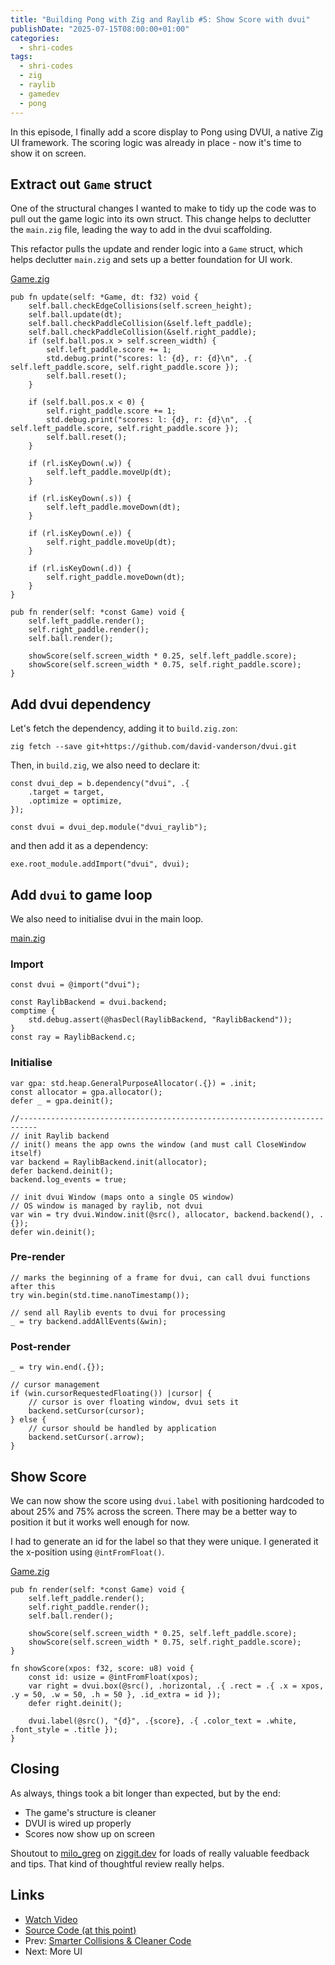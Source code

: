 ```yaml
---
title: "Building Pong with Zig and Raylib #5: Show Score with dvui"
publishDate: "2025-07-15T08:00:00+01:00"
categories:
  - shri-codes
tags:
  - shri-codes
  - zig
  - raylib
  - gamedev
  - pong
---
```


In this episode, I finally add a score display to Pong using DVUI, a native Zig
UI framework. The scoring logic was already in place - now it's time to show it
on screen.

## Extract out `Game` struct

One of the structural changes I wanted to make to tidy up the code was to pull
out the game logic into its own struct. This change helps to declutter the
`main.zig` file, leading the way to add in the dvui scaffolding.

This refactor pulls the update and render logic into a `Game` struct, which
helps declutter `main.zig` and sets up a better foundation for UI work.

[Game.zig](../../../../../games/pong/src/Game.zig)

```zig
pub fn update(self: *Game, dt: f32) void {
    self.ball.checkEdgeCollisions(self.screen_height);
    self.ball.update(dt);
    self.ball.checkPaddleCollision(&self.left_paddle);
    self.ball.checkPaddleCollision(&self.right_paddle);
    if (self.ball.pos.x > self.screen_width) {
        self.left_paddle.score += 1;
        std.debug.print("scores: l: {d}, r: {d}\n", .{ self.left_paddle.score, self.right_paddle.score });
        self.ball.reset();
    }

    if (self.ball.pos.x < 0) {
        self.right_paddle.score += 1;
        std.debug.print("scores: l: {d}, r: {d}\n", .{ self.left_paddle.score, self.right_paddle.score });
        self.ball.reset();
    }

    if (rl.isKeyDown(.w)) {
        self.left_paddle.moveUp(dt);
    }

    if (rl.isKeyDown(.s)) {
        self.left_paddle.moveDown(dt);
    }

    if (rl.isKeyDown(.e)) {
        self.right_paddle.moveUp(dt);
    }

    if (rl.isKeyDown(.d)) {
        self.right_paddle.moveDown(dt);
    }
}

pub fn render(self: *const Game) void {
    self.left_paddle.render();
    self.right_paddle.render();
    self.ball.render();

    showScore(self.screen_width * 0.25, self.left_paddle.score);
    showScore(self.screen_width * 0.75, self.right_paddle.score);
}

```

## Add dvui dependency

Let's fetch the dependency, adding it to `build.zig.zon`:

`zig fetch --save git+https://github.com/david-vanderson/dvui.git`

Then, in `build.zig`, we also need to declare it:

```zig
const dvui_dep = b.dependency("dvui", .{
    .target = target,
    .optimize = optimize,
});

const dvui = dvui_dep.module("dvui_raylib");
```

and then add it as a dependency:

```zig
exe.root_module.addImport("dvui", dvui);
```

## Add `dvui` to game loop

We also need to initialise dvui in the main loop.

[main.zig](../../../../../games/pong/src/main.zig)

### Import

```zig
const dvui = @import("dvui");

const RaylibBackend = dvui.backend;
comptime {
    std.debug.assert(@hasDecl(RaylibBackend, "RaylibBackend"));
}
const ray = RaylibBackend.c;
```

### Initialise

```zig
var gpa: std.heap.GeneralPurposeAllocator(.{}) = .init;
const allocator = gpa.allocator();
defer _ = gpa.deinit();

//--------------------------------------------------------------------------
// init Raylib backend
// init() means the app owns the window (and must call CloseWindow itself)
var backend = RaylibBackend.init(allocator);
defer backend.deinit();
backend.log_events = true;

// init dvui Window (maps onto a single OS window)
// OS window is managed by raylib, not dvui
var win = try dvui.Window.init(@src(), allocator, backend.backend(), .{});
defer win.deinit();
```

### Pre-render

```zig
// marks the beginning of a frame for dvui, can call dvui functions after this
try win.begin(std.time.nanoTimestamp());

// send all Raylib events to dvui for processing
_ = try backend.addAllEvents(&win);
```

### Post-render

```zig
_ = try win.end(.{});

// cursor management
if (win.cursorRequestedFloating()) |cursor| {
    // cursor is over floating window, dvui sets it
    backend.setCursor(cursor);
} else {
    // cursor should be handled by application
    backend.setCursor(.arrow);
}
```

## Show Score

We can now show the score using `dvui.label` with positioning hardcoded to about
25% and 75% across the screen. There may be a better way to position it but it
works well enough for now.

I had to generate an id for the label so that they were unique. I generated it
the x-position using `@intFromFloat()`.

[Game.zig](../../../../../games/pong/src/Game.zig)

```zig
pub fn render(self: *const Game) void {
    self.left_paddle.render();
    self.right_paddle.render();
    self.ball.render();

    showScore(self.screen_width * 0.25, self.left_paddle.score);
    showScore(self.screen_width * 0.75, self.right_paddle.score);
}

fn showScore(xpos: f32, score: u8) void {
    const id: usize = @intFromFloat(xpos);
    var right = dvui.box(@src(), .horizontal, .{ .rect = .{ .x = xpos, .y = 50, .w = 50, .h = 50 }, .id_extra = id });
    defer right.deinit();

    dvui.label(@src(), "{d}", .{score}, .{ .color_text = .white, .font_style = .title });
}
```

## Closing

As always, things took a bit longer than expected, but by the end:

- The game's structure is cleaner
- DVUI is wired up properly
- Scores now show up on screen

Shoutout to [milo_greg](https://ziggit.dev/u/milogreg/summary) on
[ziggit.dev](https://ziggit.dev/) for loads of really valuable feedback and
tips. That kind of thoughtful review really helps.

## Links

- [Watch Video](../../../youtube/shri-codes/pong/pong-5.md)
- [Source Code (at this point)](../../../../games/pong/)
- Prev: [Smarter Collisions & Cleaner Code](./4-refactor.md)
- Next: More UI
